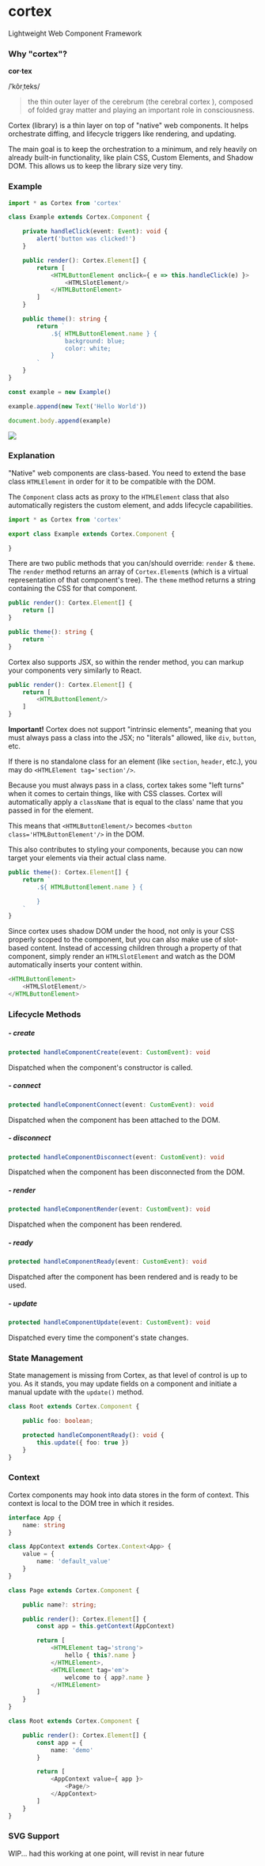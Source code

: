 # cortex
Lightweight Web Component Framework

### Why "cortex"?
**cor·tex**

/ˈkôrˌteks/

> the thin outer layer of the cerebrum (the cerebral cortex ), composed of folded gray matter and playing an important role in consciousness.

Cortex (library) is a thin layer on top of "native" web components. It helps orchestrate diffing, and lifecycle triggers like rendering, and updating.

The main goal is to keep the orchestration to a minimum, and rely heavily on already built-in functionality, like plain CSS, Custom Elements, and Shadow DOM. This allows us to keep the library size very tiny.

### Example
```typescript
import * as Cortex from 'cortex'

class Example extends Cortex.Component {

    private handleClick(event: Event): void {
        alert('button was clicked!')
    }

    public render(): Cortex.Element[] {
        return [
            <HTMLButtonElement onclick={ e => this.handleClick(e) }>
                <HTMLSlotElement/>
            </HTMLButtonElement>
        ]
    }

    public theme(): string {
        return `
            .${ HTMLButtonElement.name } {
                background: blue;
                color: white;
            }
        `
    }
}

const example = new Example()

example.append(new Text('Hello World'))

document.body.append(example)
```

![](https://i.imgur.com/6nMCuib.png)

### Explanation
"Native" web components are class-based. You need to extend the base class `HTMLElement` in order for it to be compatible with the DOM.

The `Component` class acts as proxy to the `HTMLElement` class that also automatically registers the custom element, and adds lifecycle capabilities.

```typescript
import * as Cortex from 'cortex'

export class Example extends Cortex.Component {

}
```

There are two public methods that you can/should override: `render` & `theme`. The `render` method returns an array of `Cortex.Element`s (which is a virtual representation of that component's tree). The `theme` method returns a string containing the CSS for that component.

```typescript
public render(): Cortex.Element[] {
    return []
}

public theme(): string {
    return ``
}
```

Cortex also supports JSX, so within the render method, you can markup your components very similarly to React.

```typescript
public render(): Cortex.Element[] {
    return [
        <HTMLButtonElement/>
    ]
}
```

**Important!** Cortex does not support "intrinsic elements", meaning that you must always pass a class into the JSX; no "literals" allowed, like `div`, `button`, etc.

If there is no standalone class for an element (like `section`, `header`, etc.), you may do `<HTMLElement tag='section'/>`.

Because you must always pass in a class, cortex takes some "left turns" when it comes to certain things, like with CSS classes. Cortex will automatically apply a `className` that is equal to the class' name that you passed in for the element.

This means that `<HTMLButtonElement/>` becomes `<button class='HTMLButtonElement'/>` in the DOM.

This also contributes to styling your components, because you can now target your elements via their actual class name.

```typescript
public theme(): Cortex.Element[] {
    return `
        .${ HTMLButtonElement.name } {

        }
    `
}
```

Since cortex uses shadow DOM under the hood, not only is your CSS properly scoped to the component, but you can also make use of slot-based content. Instead of accessing children through a property of that component, simply render an `HTMLSlotElement` and watch as the DOM automatically inserts your content within.

```typescript
<HTMLButtonElement>
    <HTMLSlotElement/>
</HTMLButtonElement>
```

### Lifecycle Methods

##### - create
```typescript
protected handleComponentCreate(event: CustomEvent): void
```
Dispatched when the component's constructor is called.

##### - connect
```typescript
protected handleComponentConnect(event: CustomEvent): void
```
Dispatched when the component has been attached to the DOM.

##### - disconnect
```typescript
protected handleComponentDisconnect(event: CustomEvent): void
```
Dispatched when the component has been disconnected from the DOM.

##### - render
```typescript
protected handleComponentRender(event: CustomEvent): void
```
Dispatched when the component has been rendered.

##### - ready
```typescript
protected handleComponentReady(event: CustomEvent): void
```
Dispatched after the component has been rendered and is ready to be used.

##### - update
```typescript
protected handleComponentUpdate(event: CustomEvent): void
```
Dispatched every time the component's state changes.

### State Management
State management is missing from Cortex, as that level of control is up to you. As it stands, you may update fields on a component and initiate a manual update with the `update()` method.

```typescript
class Root extends Cortex.Component {

    public foo: boolean;

    protected handleComponentReady(): void {
        this.update({ foo: true })
    }
}
```

### Context
Cortex components may hook into data stores in the form of context. This context is local to the DOM tree in which it resides.

```typescript
interface App {
    name: string
}

class AppContext extends Cortex.Context<App> {
    value = {
        name: 'default_value'
    }
}
```

```typescript
class Page extends Cortex.Component {

    public name?: string;

    public render(): Cortex.Element[] {
        const app = this.getContext(AppContext)

        return [
            <HTMLElement tag='strong'>
                hello { this?.name }
            </HTMLElement>,
            <HTMLElement tag='em'>
                welcome to { app?.name }
            </HTMLElement>
        ]
    }
}
```

```typescript
class Root extends Cortex.Component {

    public render(): Cortex.Element[] {
        const app = { 
            name: 'demo' 
        }

        return [
            <AppContext value={ app }>
                <Page/>
            </AppContext>
        ]
    }
}
```

### SVG Support
WIP... had this working at one point, will revist in near future
